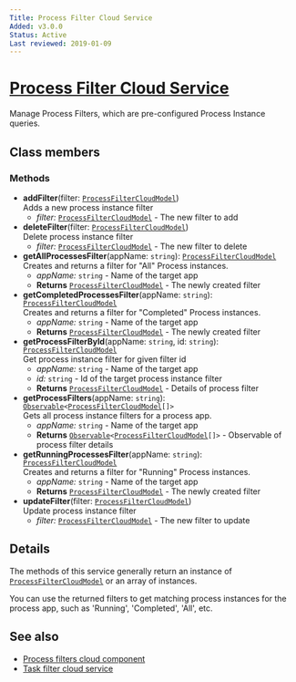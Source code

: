 ```yaml
---
Title: Process Filter Cloud Service
Added: v3.0.0
Status: Active
Last reviewed: 2019-01-09
---
```


# [Process Filter Cloud Service](../../lib/process-services-cloud/src/lib/process/process-filters/services/process-filter-cloud.service.ts "Defined in process-filter-cloud.service.ts")

Manage Process Filters, which are pre-configured Process Instance queries. 

## Class members

### Methods

-   **addFilter**(filter: [`ProcessFilterCloudModel`](../../lib/process-services-cloud/src/lib/process/process-filters/models/process-filter-cloud.model.ts))<br/>
    Adds a new process instance filter
    -   _filter:_ [`ProcessFilterCloudModel`](../../lib/process-services-cloud/src/lib/process/process-filters/models/process-filter-cloud.model.ts)  - The new filter to add
-   **deleteFilter**(filter: [`ProcessFilterCloudModel`](../../lib/process-services-cloud/src/lib/process/process-filters/models/process-filter-cloud.model.ts))<br/>
    Delete process instance filter
    -   _filter:_ [`ProcessFilterCloudModel`](../../lib/process-services-cloud/src/lib/process/process-filters/models/process-filter-cloud.model.ts)  - The new filter to delete
-   **getAllProcessesFilter**(appName: `string`): [`ProcessFilterCloudModel`](../../lib/process-services-cloud/src/lib/process/process-filters/models/process-filter-cloud.model.ts)<br/>
    Creates and returns a filter for "All" Process instances.
    -   _appName:_ `string`  - Name of the target app
    -   **Returns** [`ProcessFilterCloudModel`](../../lib/process-services-cloud/src/lib/process/process-filters/models/process-filter-cloud.model.ts) - The newly created filter
-   **getCompletedProcessesFilter**(appName: `string`): [`ProcessFilterCloudModel`](../../lib/process-services-cloud/src/lib/process/process-filters/models/process-filter-cloud.model.ts)<br/>
    Creates and returns a filter for "Completed" Process instances.
    -   _appName:_ `string`  - Name of the target app
    -   **Returns** [`ProcessFilterCloudModel`](../../lib/process-services-cloud/src/lib/process/process-filters/models/process-filter-cloud.model.ts) - The newly created filter
-   **getProcessFilterById**(appName: `string`, id: `string`): [`ProcessFilterCloudModel`](../../lib/process-services-cloud/src/lib/process/process-filters/models/process-filter-cloud.model.ts)<br/>
    Get process instance filter for given filter id
    -   _appName:_ `string`  - Name of the target app
    -   _id:_ `string`  - Id of the target process instance filter
    -   **Returns** [`ProcessFilterCloudModel`](../../lib/process-services-cloud/src/lib/process/process-filters/models/process-filter-cloud.model.ts) - Details of process filter
-   **getProcessFilters**(appName: `string`): [`Observable`](http://reactivex.io/documentation/observable.html)`<`[`ProcessFilterCloudModel`](../../lib/process-services-cloud/src/lib/process/process-filters/models/process-filter-cloud.model.ts)`[]>`<br/>
    Gets all process instance filters for a process app.
    -   _appName:_ `string`  - Name of the target app
    -   **Returns** [`Observable`](http://reactivex.io/documentation/observable.html)`<`[`ProcessFilterCloudModel`](../../lib/process-services-cloud/src/lib/process/process-filters/models/process-filter-cloud.model.ts)`[]>` - Observable of process filter details
-   **getRunningProcessesFilter**(appName: `string`): [`ProcessFilterCloudModel`](../../lib/process-services-cloud/src/lib/process/process-filters/models/process-filter-cloud.model.ts)<br/>
    Creates and returns a filter for "Running" Process instances.
    -   _appName:_ `string`  - Name of the target app
    -   **Returns** [`ProcessFilterCloudModel`](../../lib/process-services-cloud/src/lib/process/process-filters/models/process-filter-cloud.model.ts) - The newly created filter
-   **updateFilter**(filter: [`ProcessFilterCloudModel`](../../lib/process-services-cloud/src/lib/process/process-filters/models/process-filter-cloud.model.ts))<br/>
    Update process instance filter
    -   _filter:_ [`ProcessFilterCloudModel`](../../lib/process-services-cloud/src/lib/process/process-filters/models/process-filter-cloud.model.ts)  - The new filter to update

## Details

The methods of this service generally return an instance of
[`ProcessFilterCloudModel`](../../lib/process-services-cloud/src/lib/process/process-filters/models/process-filter-cloud.model.ts) or an array of instances.

You can use the returned filters to get matching process instances for the process app, 
such as 'Running', 'Completed', 'All', etc.

## See also

-   [Process filters cloud component](process-filters-cloud.component.md)
-   [Task filter cloud service](task-filter-cloud.service.md)
